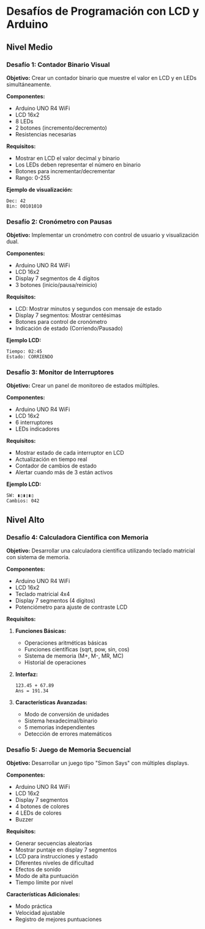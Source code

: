# Desafíos de Programación con LCD y Arduino

## Nivel Medio

### Desafío 1: Contador Binario Visual
**Objetivo:** Crear un contador binario que muestre el valor en LCD y en LEDs simultáneamente.

**Componentes:**
- Arduino UNO R4 WiFi
- LCD 16x2
- 8 LEDs
- 2 botones (incremento/decremento)
- Resistencias necesarias

**Requisitos:**
- Mostrar en LCD el valor decimal y binario
- Los LEDs deben representar el número en binario
- Botones para incrementar/decrementar
- Rango: 0-255

**Ejemplo de visualización:**
```
Dec: 42
Bin: 00101010
```

### Desafío 2: Cronómetro con Pausas
**Objetivo:** Implementar un cronómetro con control de usuario y visualización dual.

**Componentes:**
- Arduino UNO R4 WiFi
- LCD 16x2
- Display 7 segmentos de 4 dígitos
- 3 botones (inicio/pausa/reinicio)

**Requisitos:**
- LCD: Mostrar minutos y segundos con mensaje de estado
- Display 7 segmentos: Mostrar centésimas
- Botones para control de cronómetro
- Indicación de estado (Corriendo/Pausado)

**Ejemplo LCD:**
```
Tiempo: 02:45
Estado: CORRIENDO
```

### Desafío 3: Monitor de Interruptores
**Objetivo:** Crear un panel de monitoreo de estados múltiples.

**Componentes:**
- Arduino UNO R4 WiFi
- LCD 16x2
- 6 interruptores
- LEDs indicadores

**Requisitos:**
- Mostrar estado de cada interruptor en LCD
- Actualización en tiempo real
- Contador de cambios de estado
- Alertar cuando más de 3 están activos

**Ejemplo LCD:**
```
SW: ▮▯▮▯▮▯
Cambios: 042
```

## Nivel Alto

### Desafío 4: Calculadora Científica con Memoria
**Objetivo:** Desarrollar una calculadora científica utilizando teclado matricial con sistema de memoria.

**Componentes:**
- Arduino UNO R4 WiFi
- LCD 16x2
- Teclado matricial 4x4
- Display 7 segmentos (4 dígitos)
- Potenciómetro para ajuste de contraste LCD

**Requisitos:**
1. **Funciones Básicas:**
   - Operaciones aritméticas básicas
   - Funciones científicas (sqrt, pow, sin, cos)
   - Sistema de memoria (M+, M-, MR, MC)
   - Historial de operaciones

2. **Interfaz:**
   ```
   123.45 + 67.89
   Ans = 191.34
   ```

3. **Características Avanzadas:**
   - Modo de conversión de unidades
   - Sistema hexadecimal/binario
   - 5 memorias independientes
   - Detección de errores matemáticos

### Desafío 5: Juego de Memoria Secuencial
**Objetivo:** Desarrollar un juego tipo "Simon Says" con múltiples displays.

**Componentes:**
- Arduino UNO R4 WiFi
- LCD 16x2
- Display 7 segmentos
- 4 botones de colores
- 4 LEDs de colores
- Buzzer

**Requisitos:**
- Generar secuencias aleatorias
- Mostrar puntaje en display 7 segmentos
- LCD para instrucciones y estado
- Diferentes niveles de dificultad
- Efectos de sonido
- Modo de alta puntuación
- Tiempo límite por nivel

**Características Adicionales:**
- Modo práctica
- Velocidad ajustable
- Registro de mejores puntuaciones